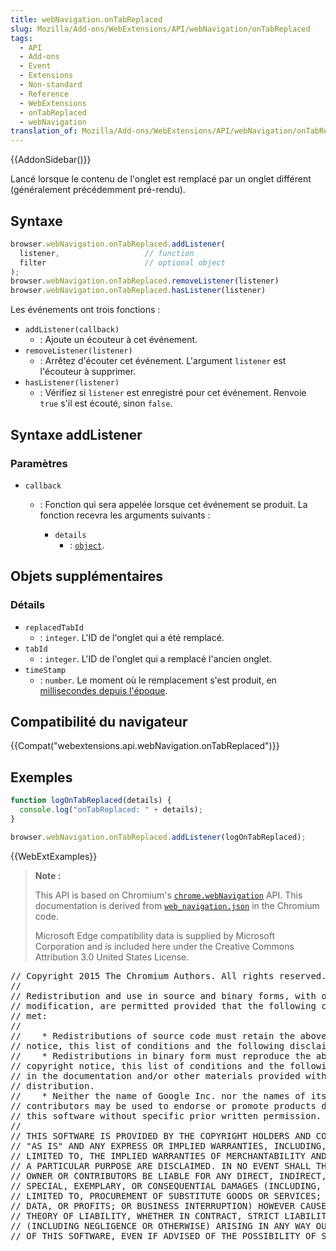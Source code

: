 ```yaml
---
title: webNavigation.onTabReplaced
slug: Mozilla/Add-ons/WebExtensions/API/webNavigation/onTabReplaced
tags:
  - API
  - Add-ons
  - Event
  - Extensions
  - Non-standard
  - Reference
  - WebExtensions
  - onTabReplaced
  - webNavigation
translation_of: Mozilla/Add-ons/WebExtensions/API/webNavigation/onTabReplaced
---
```

{{AddonSidebar()}}

Lancé lorsque le contenu de l'onglet est remplacé par un onglet différent (généralement précédemment pré-rendu).

## Syntaxe

```js
browser.webNavigation.onTabReplaced.addListener(
  listener,                   // function
  filter                      // optional object
);
browser.webNavigation.onTabReplaced.removeListener(listener)
browser.webNavigation.onTabReplaced.hasListener(listener)
```

Les événements ont trois fonctions :

- `addListener(callback)`
  - : Ajoute un écouteur à cet événement.
- `removeListener(listener)`
  - : Arrêtez d'écouter cet événement. L'argument `listener` est l'écouteur à supprimer.
- `hasListener(listener)`
  - : Vérifiez si `listener` est enregistré pour cet événement. Renvoie `true` s'il est écouté, sinon `false`.

## Syntaxe addListener

### Paramètres

- `callback`

  - : Fonction qui sera appelée lorsque cet événement se produit. La fonction recevra les arguments suivants :

    - `details`
      - : [`object`](#details).

## Objets supplémentaires

### Détails

- `replacedTabId`
  - : `integer`. L'ID de l'onglet qui a été remplacé.
- `tabId`
  - : `integer`. L'ID de l'onglet qui a remplacé l'ancien onglet.
- `timeStamp`
  - : `number`. Le moment où le remplacement s'est produit, en [millisecondes depuis l'époque](https://en.wikipedia.org/wiki/Unix_time).

## Compatibilité du navigateur

{{Compat("webextensions.api.webNavigation.onTabReplaced")}}

## Exemples

```js
function logOnTabReplaced(details) {
  console.log("onTabReplaced: " + details);
}

browser.webNavigation.onTabReplaced.addListener(logOnTabReplaced);
```

{{WebExtExamples}}

> **Note :**
>
> This API is based on Chromium's [`chrome.webNavigation`](https://developer.chrome.com/extensions/webNavigation#event-onTabReplaced) API. This documentation is derived from [`web_navigation.json`](https://chromium.googlesource.com/chromium/src/+/master/chrome/common/extensions/api/web_navigation.json) in the Chromium code.
>
> Microsoft Edge compatibility data is supplied by Microsoft Corporation and is included here under the Creative Commons Attribution 3.0 United States License.

<div class="hidden"><pre>// Copyright 2015 The Chromium Authors. All rights reserved.
//
// Redistribution and use in source and binary forms, with or without
// modification, are permitted provided that the following conditions are
// met:
//
//    * Redistributions of source code must retain the above copyright
// notice, this list of conditions and the following disclaimer.
//    * Redistributions in binary form must reproduce the above
// copyright notice, this list of conditions and the following disclaimer
// in the documentation and/or other materials provided with the
// distribution.
//    * Neither the name of Google Inc. nor the names of its
// contributors may be used to endorse or promote products derived from
// this software without specific prior written permission.
//
// THIS SOFTWARE IS PROVIDED BY THE COPYRIGHT HOLDERS AND CONTRIBUTORS
// "AS IS" AND ANY EXPRESS OR IMPLIED WARRANTIES, INCLUDING, BUT NOT
// LIMITED TO, THE IMPLIED WARRANTIES OF MERCHANTABILITY AND FITNESS FOR
// A PARTICULAR PURPOSE ARE DISCLAIMED. IN NO EVENT SHALL THE COPYRIGHT
// OWNER OR CONTRIBUTORS BE LIABLE FOR ANY DIRECT, INDIRECT, INCIDENTAL,
// SPECIAL, EXEMPLARY, OR CONSEQUENTIAL DAMAGES (INCLUDING, BUT NOT
// LIMITED TO, PROCUREMENT OF SUBSTITUTE GOODS OR SERVICES; LOSS OF USE,
// DATA, OR PROFITS; OR BUSINESS INTERRUPTION) HOWEVER CAUSED AND ON ANY
// THEORY OF LIABILITY, WHETHER IN CONTRACT, STRICT LIABILITY, OR TORT
// (INCLUDING NEGLIGENCE OR OTHERWISE) ARISING IN ANY WAY OUT OF THE USE
// OF THIS SOFTWARE, EVEN IF ADVISED OF THE POSSIBILITY OF SUCH DAMAGE.
</pre></div>
